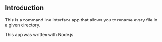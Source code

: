 ## Introduction
This is a command line interface app that allows you to rename every file in a given directory.

This app was written with Node.js
